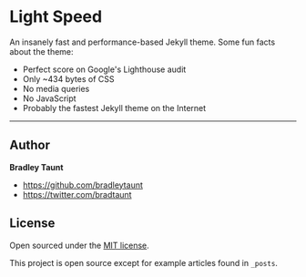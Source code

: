 # Light Speed

An insanely fast and performance-based Jekyll theme. Some fun facts about the theme:

* Perfect score on Google's Lighthouse audit
* Only ~434 bytes of CSS
* No media queries
* No JavaScript
* Probably the fastest Jekyll theme on the Internet

-----

## Author

**Bradley Taunt**
- <https://github.com/bradleytaunt>
- <https://twitter.com/bradtaunt>


## License

Open sourced under the [MIT license](LICENSE.md).

This project is open source except for example articles found in `_posts`.
